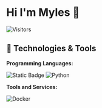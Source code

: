 # Hi I'm Myles 👋

![Visitors](https://api.visitorbadge.io/api/visitors?path=https%3A%2F%2Fgithub.com%2FMiloMT%2F&label=Visitors&countColor=%23263759)

## 🔧 Technologies & Tools

**Programming Languages:**

![Static Badge](https://img.shields.io/badge/Code-Javascript-informational?style=flat&logo=javascript&logoColor=white&color=ECD53F)
![Python](https://img.shields.io/badge/Code-Python-informational?style=flat&logo=python&logoColor=white&color=6aa6f8)

**Tools and Services:**

![Docker](https://img.shields.io/badge/Tools-Docker-informational?style=flat&logo=docker&logoColor=white&color=6aa6f8)

